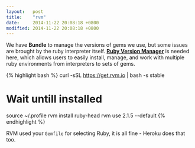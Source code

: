 ```yaml
---
layout:   post
title:    "rvm"
date:     2014-11-22 20:08:18 +0800
modified: 2014-11-22 20:08:18 +0800
---
```


We have **Bundle** to manage the versions of gems we use, but some issues are brought by the ruby interpreter itself. [**Ruby Version Manager**](www.rvm.io) is needed here, which allows users to easily install, manage, and work with multiple ruby environments from interpreters to sets of gems.

{% highlight bash %}
curl -sSL https://get.rvm.io | bash -s stable
# Wait untill installed
source ~/.profile
rvm install ruby-head
rvm use 2.1.5 --default
{% endhighlight %}

RVM used your `Gemfile` for selecting Ruby, it is all fine - Heroku does that too.
